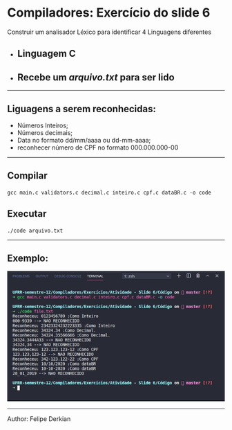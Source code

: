 # Compiladores: Exercício do slide 6

Construir um analisador Léxico para identificar 4 Linguagens diferentes

* ## Linguagem C
* ## Recebe um ***arquivo.txt*** para ser lido

----

## Liguagens a serem reconhecidas: 
* Números Inteiros;
* Números decimais;
* Data no formato dd/mm/aaaa ou dd-mm-aaaa;
* reconhecer número de CPF no formato 000.000.000-00

---

## Compilar
```
gcc main.c validators.c decimal.c inteiro.c cpf.c dataBR.c -o code
```

## Executar
```
./code arquivo.txt
```

---

## Exemplo:

![Exemplo](/images/exemplo.png)

---


Author: Felipe Derkian
